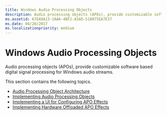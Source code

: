 ```yaml
---
title: Windows Audio Processing Objects
description: Audio processing objects (APOs), provide customizable software based digital signal processing for Windows audio streams.
ms.assetid: 67EA9A13-1AA6-4BF2-A16D-518075EA7E37
ms.date: 04/20/2017
ms.localizationpriority: medium
---
```


# Windows Audio Processing Objects


Audio processing objects (APOs), provide customizable software based digital signal processing for Windows audio streams.

This section contains the following topics.

-   [Audio Processing Object Architecture](audio-processing-object-architecture.md)
-   [Implementing Audio Processing Objects](implementing-audio-processing-objects.md)
-   [Implementing a UI for Configuring APO Effects](implementing-a-ui-for-configuring-apo-effects.md)
-   [Implementing Hardware Offloaded APO Effects](implementing-hardware-offloaded-apo-effects.md)

 

 





